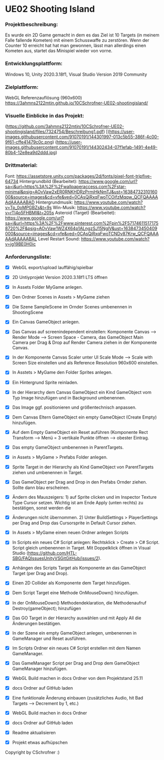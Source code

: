 # UE02 Shooting Island 

### Projektbeschreibung: 
Es wurde ein 2D Game gemacht in dem es das Ziel ist 10 Targets (in meinem Falle fallende Kometen) mit einem Schusswaffe zu zerstören. Wenn der Counter 10 erreicht hat hat man gewonnen, lässt man allerdings einen Kometen aus, startet das Minispiel wieder von vorne.

### Entwicklungsplattform: 
Windows 10, Unity 2020.3.18f1, Visual Studio Version 2019 Community

### Zielplattform: 
WebGL Referenzauflösung (960x600) 
https://3ahmns2122mtin.github.io/10CSchrofner-UE02-shootingisland/

### Visuelle Einblicke in das Projekt: 
(https://github.com/3ahmns2122mtin/10CSchrofner-UE02-shootingisland/files/7324754/Beschreibung1.pdf)
[(https://user-images.githubusercontent.com/91070191/144301997-013c5b55-386f-4c00-9f61-cffe41479c0c.png)
(https://user-images.githubusercontent.com/91070191/144302434-07f1efab-1491-4e49-80b4-12e8ea9d2ddd.jpg)



### Drittmaterial: 
Font: https://assetstore.unity.com/packages/2d/fonts/pixel-font-tripfive-64734
Hintergrundbild (Bearbeitet): https://www.google.com/url?sa=i&url=https%3A%2F%2Fwallpaperaccess.com%2Fstar-minimal&psig=AOvVaw2xER0RNKHDRzPrmjHkNmTJ&ust=1638473231016000&source=images&cd=vfe&ved=0CAsQjRxqFwoTCOifzMqqw_QCFQAAAAAdAAAAABAD
Hintergrundmusik: https://www.youtube.com/watch?v=Tp_0oMPGBZs&t=9s
Win-Musik: https://www.youtube.com/watch?v=rTl4p5FHBMI&t=205s
Asteroid (Target) (Bearbeitet): https://www.google.com/url?sa=i&url=https%3A%2F%2Fwww.pinterest.com%2Fpin%2F571746115171758720%2F&psig=AOvVaw1WZ4X64p1ALngzSJ15NglV&ust=1638473450409000&source=images&cd=vfe&ved=0CAsQjRxqFwoTCNDv87Krw_QCFQAAAAAdAAAAABAL
Level Restart Sound: https://www.youtube.com/watch?v=jg19BE0H0ic

### Anforderungsliste:  
- [x] WebGL export/upload lauffähig/spielbar
- [x] 2D Untiyprojekt Version 2020.3.18f1 LTS öffnen
- [x] In Assets Folder MyGame anlegen.
- [x] Den Ordner Scenes in Assets > MyGame ziehen
- [x] Die Szene SampleScene im Ornder Scenes umbenennen in ShootingScene
- [x] Ein Canvas GameObject anlegen.
- [x] Das Canvas auf screenindependent einstellen: Komponente Canvas --> Render Mode --> Screen Space - Camera, 
das GameObject Main Camera per Drag & Drop auf Render Camera ziehen in der Komponente Canvas.
- [x] In der Komponente Canvas Scaler unter UI Scale Mode --> Scale with Screen Size einstellen und als Reference Resolution 960x600 einstellen.
- [x] In Asstets > MyGame den Folder Sprites anlegen. 
- [x] Ein Hintergrund Sprite reinladen.
- [x] In der Hierarchy dem Canvas GameObject ein Kind GameObject vom Typ Image hinzufügen und in Background umbenennen.
- [x] Das Image ggf. positionieren und größentechnisch anpassen.
- [x] Dem Canvas Eltern GameObject ein empty GameObject (Create Empty) hinzufügen. 
- [x] Auf dem Empty GameObject ein Reset auführen (Komponente Rect Transform --> Menü = 3 vertikale Punkte öffnen --> obester Eintrag. 
- [x] Das empty GameObject umbenennen in ParentTargets.
- [x] in Assets > MyGame > Prefabs Folder anlegen.
- [x] Sprite Target in der Hierarchy als Kind GameObject von ParentTargets ziehen und umbenennen in Target.
- [x] Das GameObject per Drag and Drop in den Prefabs Ornder ziehen. Sollte dann blau erscheinen. 
- [x] Ändern des Mauszeigers: 1) auf Sprite clicken und im Inspector Texture Type Cursor setzen. Wichtig ist am Ende Apply (unten rechts) zu bestätigen, sonst werden die 
- [x] Änderungen nicht übernommen. 2) Unter BuildSettings > PlayerSettings per Drag and Drop das Cursorsprite in Default Cursor ziehen. 
- [x] In Assets > MyGame einen neuen Ordner anlegen Scripts
- [x] In Scripts ein neues C# Script anlegen: Rechtsklick > Create > C# Script. Script gleich umbenennen in Target. Mit Doppelklick öffnen in Visual Studio (https://github.com/HTL-SBG/FAQIssuesUnityVSGitGitHub/issues/2).
- [x] Anhängen des Scripts Target als Komponente an das GameObject Target (per Drag and Drop). 
- [x] Einen 2D Collider als Komponente dem Target hinzufügen. 
- [x] Dem Script Target eine Methode OnMouseDown() hinzufügen. 
- [x] In der OnMouseDown() Methodendeklaration, die Methodenaufruf Destroy(gameObject); hinzufügen
- [x] Das GO Target in der Hierarchy auswählen und mit Apply All die Änderungen bestätigen. 
- [x] In der Szene ein empty GameObject anlegen, umbenennen in GameManager und Reset ausführen. 
- [x] Im Scripts Ordner ein neues C# Script erstellen mit dem Namen GameManager.
- [x] Das GameManager Script per Drag and Drop dem GameObject GameManager hinzufügen.
- [x] WebGL Build machen in docs Ordner von dem Projektstand 25.11 
- [x] docs Ordner auf GitHub laden
- [x] Eine funktionale Änderung einbauen (zusätzliches Audio, hit Bad Targets --> Decrement by 1, etc.) 
- [x] WebGL Build machen in docs Ordner 
- [x] docs Ordner auf GitHub laden
- [x] Readme aktualisieren
- [x] Projekt etwas aufhüpschen


Copyright by CSchrofner :)
